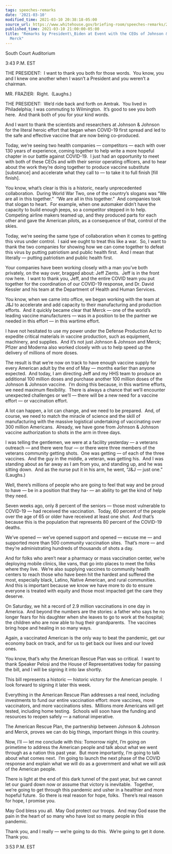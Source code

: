 ```yaml
---
tags: speeches-remarks
date: '2021-03-10'
modified_time: 2021-03-10 20:38:18-05:00
source_url: https://www.whitehouse.gov/briefing-room/speeches-remarks/2021/03/10/remarks-by-president-biden-at-event-with-the-ceos-of-johnson-johnson-and-merck/
published_time: 2021-03-10 21:00:00-05:00
title: "Remarks by President\_Biden at Event with the CEOs of Johnson & Johnson and\_\
  Merck"
---
```

 
South Court Auditorium

3:43 P.M. EST

THE PRESIDENT:  I want to thank you both for those words.  You know, you
and I knew one another when I wasn’t a President and you weren’t a
chairman.

MR. FRAZIER:  Right.  (Laughs.)

THE PRESIDENT:  We’d ride back and forth on Amtrak.  You lived in
Philadelphia; I was commuting to Wilmington.  It’s good to see you both
here.  And thank both of you for your kind words.

And I want to thank the scientists and researchers at Johnson & Johnson
for the literal heroic effort that began when COVID-19 first spread and
led to the safe and effective vaccine that are now being co-produced. 

Today, we’re seeing two health companies — competitors — each with over
130 years of experience, coming together to help write a more hopeful
chapter in our battle against COVID-19.  I just had an opportunity to
meet with both of these CEOs and with their senior operating officers,
and to hear about the work they’re doing together to produce vaccine
substitute \[substance\] and accelerate what they call to — to take it
to full finish \[fill finish\].

You know, what’s clear is this is a historic, nearly unprecedented
collaboration.  During World War Two, one of the country’s slogans was
“We are all in this together.”  “We are all in this together.”  And
companies took that slogan to heart.  For example, when one automaker
didn’t have the capacity to build enough jeeps, so a competitor stepped
in to help.  Competing airline makers teamed up, and they produced parts
for each other and gave the American pilots, as a consequence of that,
control of the skies.

Today, we’re seeing the same type of collaboration when it comes to
getting this virus under control.  I said we ought to treat this like a
war.  So, I want to thank the two companies for showing how we can come
together to defeat this virus by putting patriotism and public health
first.  And I mean that literally — putting patriotism and public health
first.

Your companies have been working closely with a man you’ve both
privately, on the way over, bragged about: Jeff Zients.  Jeff is in the
front row here.  I want to thank you, Jeff, and the entire COVID team
you put together for the coordination of our COVID-19 response, and Dr.
David Kessler and his team at the Department of Health and Human
Services.

You know, when we came into office, we began working with the team at
J&J to accelerate and add capacity to their manufacturing and production
efforts.  And it quickly became clear that Merck — one of the world’s
leading vaccine manufacturers — was in a position to be the partner we
needed in this effort — in this wartime effort.

I have not hesitated to use my power under the Defense Production Act to
expedite critical materials in vaccine production, such as equipment,
machinery, and supplies.  And it’s not just Johnson & Johnson and Merck;
Pfizer and Moderna also worked closely with us to help speed up the
delivery of millions of more doses. 

The result is that we’re now on track to have enough vaccine supply for
every American adult by the end of May — months earlier than anyone
expected.  And today, I am directing Jeff and my HHS team to produce an
additional 100 million doses and purchase another 100 million doses of
the Johnson & Johnson vaccine.  I’m doing this because, in this wartime
efforts, we need maximum flexibility.  There is always a chance that
we’ll encounter unexpected challenges or we’ll — there will be a new
need for a vaccine effort — or vaccination effort. 

A lot can happen, a lot can change, and we need to be prepared.  And, of
course, we need to match the miracle of science and the skill of
manufacturing with the massive logistical undertaking of vaccinating
over 300 million Americans.  Already, we have gone from Johnson &
Johnson vaccine authorization to shots in the arm in three days. 

I was telling the gentlemen, we were at a facility yesterday — a
veterans outreach — and there were four — or there were three members of
the veterans community getting shots.  One was getting — of each of the
three vaccines.  And the guy in the middle, a veteran, was getting his. 
And I was standing about as far away as I am from you, and standing up,
and he was sitting down.  And as the nurse put it in his arm, he went,
“J&J — just one.”  (Laughs.)

Well, there’s millions of people who are going to feel that way and be
proud to have — be in a position that they ha- — an ability to get the
kind of help they need.

Seven weeks ago, only 8 percent of the seniors — those most vulnerable
to COVID-19 — had received the vaccination.  Today, 60 percent of the
people over the age of 65 or older have received at least one shot.  And
that’s because this is the population that represents 80 percent of the
COVID-19 deaths. 

We’ve opened — we’ve opened support and opened — excuse me — and
supported more than 500 community vaccination sites.  That’s more — and
they’re administrating hundreds of thousands of shots a day. 

And for folks who aren’t near a pharmacy or mass vaccination center,
we’re deploying mobile clinics, like vans, that go into places to meet
the folks where they live.  We’re also supplying vaccines to community
health centers to reach those who have been hit the hardest and suffered
the most, especially black, Latino, Native American, and rural
communities.  And this is important because we know we have more to do
to ensure everyone is treated with equity and those most impacted get
the care they deserve.

On Saturday, we hit a record of 2.9 million vaccinations in one day in
America.  And beyond the numbers are the stories: a father who says he
no longer fears for his daughter when she leaves to go to work at the
hospital; the children who are now able to hug their grandparents.  The
vaccines bring hope and healing in so many ways. 

Again, a vaccinated American is the only way to beat the pandemic, get
our economy back on track, and for us to get back our lives and our
loved ones. 

You know, that’s why the American Rescue Plan was so critical.  I want
to thank Speaker Pelosi and the House of Representatives today for
passing the bill, and I will be signing it into law shortly. 

This bill represents a historic — historic victory for the American
people.  I look forward to signing it later this week. 

Everything in the American Rescue Plan addresses a real need, including
investments to fund our entire vaccination effort: more vaccines, more
vaccinators, and more vaccinations sites.  Millions more Americans will
get tested, including home testing.  Schools will soon have the funding
and resources to reopen safely — a national imperative.

The American Rescue Plan, the partnership between Johnson & Johnson and
Merck, proves we can do big things, important things in this country. 

Now, I’ll — let me conclude with this: Tomorrow night, I’m going on
primetime to address the American people and talk about what we went
through as a nation this past year.  But more importantly, I’m going to
talk about what comes next.  I’m going to launch the next phase of the
COVID response and explain what we will do as a government and what we
will ask of the American people. 

There is light at the end of this dark tunnel of the past year, but we
cannot let our guard down now or assume that victory is inevitable. 
Together, we’re going to get through this pandemic and usher in a
healthier and more hopeful future.  So there is real reason for hope,
folks.  There’s real reason for hope, I promise you. 

May God bless you all.  May God protect our troops.  And may God ease
the pain in the heart of so many who have lost so many people in this
pandemic. 

Thank you, and I really — we’re going to do this.  We’re going to get it
done.  Thank you.

3:53 P.M. EST
